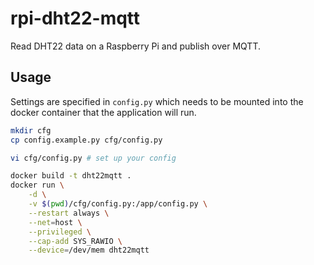 # rpi-dht22-mqtt

Read DHT22 data on a Raspberry Pi and publish over MQTT.

## Usage

Settings are specified in `config.py` which needs to be mounted into the docker
container that the application will run.

```bash
mkdir cfg
cp config.example.py cfg/config.py

vi cfg/config.py # set up your config

docker build -t dht22mqtt .
docker run \
    -d \
    -v $(pwd)/cfg/config.py:/app/config.py \
    --restart always \
    --net=host \
    --privileged \
    --cap-add SYS_RAWIO \
    --device=/dev/mem dht22mqtt
```
